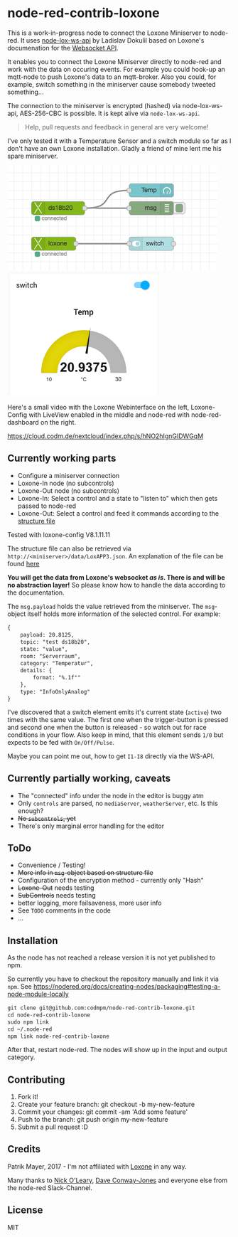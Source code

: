 node-red-contrib-loxone
=
This is a work-in-progress node to connect the Loxone Miniserver to
node-red. It uses [node-lox-ws-api](https://github.com/alladdin/node-lox-ws-api) 
by Ladislav Dokulil based on Loxone's documenation for the [Websocket API](https://www.loxone.com/dede/wp-content/uploads/sites/2/2016/08/loxone-communicating-with-the-miniserver.pdf).

It enables you to connect the Loxone Miniserver directly to node-red and work with the data
on occuring events. For example you could hook-up an mqtt-node to push Loxone's data to an mqtt-broker.
Also you could, for example, switch something in the miniserver cause somebody tweeted something...

The connection to the miniserver is encrypted (hashed) via node-lox-ws-api, AES-256-CBC is possible. It is
kept alive via `node-lox-ws-api`.

> Help, pull requests and feedback in general are very welcome!

I've only tested it with a Temperature Sensor and a switch module so far as I don't 
have an own Loxone installation. Gladly a friend of mine lent me his spare miniserver.

![image of node-red editor](node-red-loxone-editor.png)
![image node-red dashboard](node-red-loxone-dashboard.png)

Here's a small video with the Loxone Webinterface on the left, Loxone-Config with LiveView enabled in the 
middle and node-red with node-red-dashboard on the right.

https://cloud.codm.de/nextcloud/index.php/s/hNO2hIgnGIDWGqM

Currently working parts
-
* Configure a miniserver connection 
* Loxone-In node (no subcontrols)
* Loxone-Out node (no subcontrols)
* Loxone-In: Select a control and a state to "listen to" which then gets passed to node-red
* Loxone-Out: Select a control and feed it commands according to the [structure file](https://www.loxone.com/dede/wp-content/uploads/sites/2/2016/08/loxone-structure-file.pdf?x48792)

Tested with loxone-config V8.1.11.11

The structure file can also be retrieved via `http://<miniserver>/data/LoxAPP3.json`.
An explanation of the file can be found [here](https://www.loxone.com/dede/wp-content/uploads/sites/2/2016/08/loxone-structure-file.pdf)

**You will get the data from Loxone's websocket _as is_. There is and will be no abstraction layer!**
So please know how to handle the data according to the documentation.

The `msg.payload` holds the value retrieved from the miniserver. The `msg`-object itself holds more information of
the selected control. For example:

    {
        payload: 20.8125,
        topic: "test ds18b20",
        state: "value",
        room: "Serverraum",
        category: "Temperatur",
        details: {
            format: "%.1f°"
        },
        type: "InfoOnlyAnalog"
    }
    
I've discovered that a switch element emits it's current state (`active`) two times with the same value.
The first one when the trigger-button is pressed and second one when the button is released - so 
watch out for race conditions in your flow.
Also keep in mind, that this element sends `1/0` but expects to be fed with `On/Off/Pulse`.

Maybe you can point me out, how to get `I1-I8` directly via the WS-API.

Currently partially working, caveats
-
* The "connected" info under the node in the editor is buggy atm
* Only `controls` are parsed, no `mediaServer`, `weatherServer`, etc. 
  Is this enough? 
* ~~No `subcontrols`, yet~~
* There's only marginal error handling for the editor


ToDo
-
* Convenience / Testing!
* ~~More info in `msg`-object based on structure file~~
* Configuration of the encryption method - currently only "Hash"
* ~~Loxone-Out~~ needs testing
* ~~SubControls~~ needs testing
* better logging, more failsaveness, more user info
* See `TODO` comments in the code
* ...

Installation
-
As the node has not reached a release version it is not yet published to npm.

So currently you have to checkout the repository manually and link it via `npm`. 
See https://nodered.org/docs/creating-nodes/packaging#testing-a-node-module-locally

    git clone git@github.com:codmpm/node-red-contrib-loxone.git
    cd node-red-contrib-loxone
    sudo npm link
    cd ~/.node-red
    npm link node-red-contrib-loxone
    
After that, restart node-red. The nodes will show up in the input and output category.

Contributing
-

1. Fork it!
2. Create your feature branch: git checkout -b my-new-feature
3. Commit your changes: git commit -am 'Add some feature'
4. Push to the branch: git push origin my-new-feature
5. Submit a pull request :D

Credits
-
Patrik Mayer, 2017 - I'm not affiliated with [Loxone](https://www.loxone.com/) in any way.

Many thanks to [Nick O'Leary](https://github.com/knolleary), [Dave Conway-Jones](https://github.com/dceejay/)
 and everyone else from the node-red Slack-Channel. 

License
-
MIT

